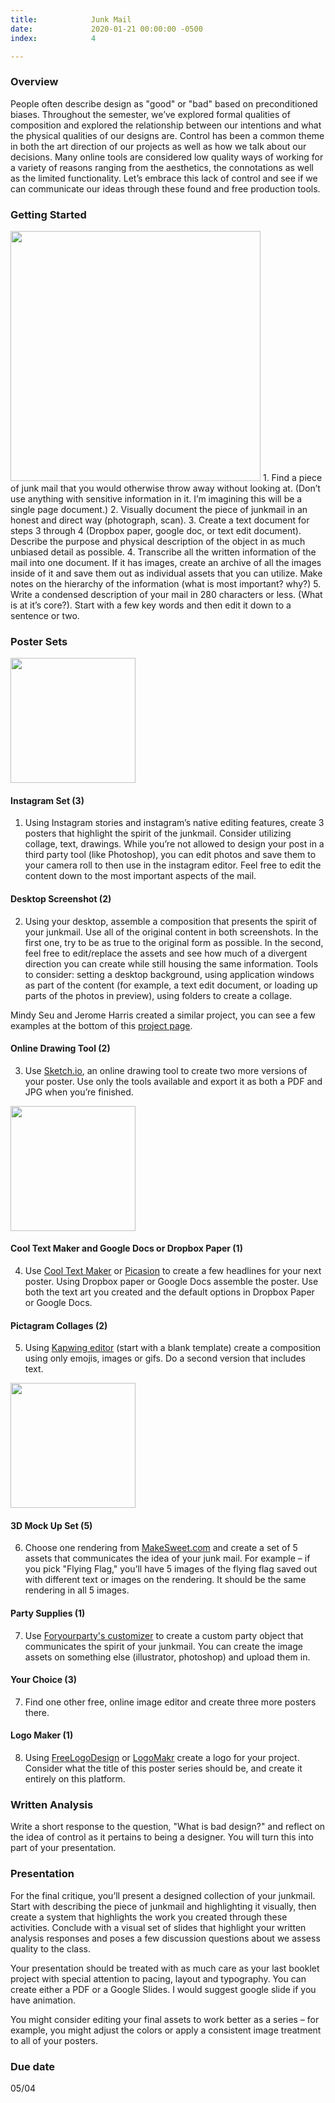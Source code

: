 ```yaml
---
title:            Junk Mail
date:             2020-01-21 00:00:00 -0500
index:            4

---
```


### Overview
People often describe design as "good" or "bad" based on preconditioned biases. Throughout the semester, we&rsquo;ve explored formal qualities of composition and explored the relationship between our intentions and what the physical qualities of our designs are. Control has been a common theme in both the art direction of our projects as well as how we talk about our decisions. Many online tools are considered low quality ways of working for a variety of reasons ranging from the aesthetics, the connotations as well as the limited functionality. Let&rsquo;s embrace this lack of control and see if we can communicate our ideas through these found and free production tools.

### Getting Started
<img src="../assets/images/junk-1.jpg" width="400px">
1. Find a piece of junk mail that you would otherwise throw away without looking at. (Don&rsquo;t use anything with sensitive information in it. I&rsquo;m imagining this will be a single page document.)
2. Visually document the piece of junkmail in an honest and direct way (photograph, scan).
3. Create a text document for steps 3 through 4 (Dropbox paper, google doc, or text edit document). Describe the purpose and physical description of the object in as much unbiased detail as possible.
4. Transcribe all the written information of the mail into one document. If it has images, create an archive of all the images inside of it and save them out as individual assets that you can utilize.
Make notes on the hierarchy of the information (what is most important? why?)
5. Write a condensed description of your mail in 280 characters or less. (What is at it&rsquo;s core?). Start with a few key words and then edit it down to a sentence or two.

### Poster Sets

<img src="../assets/images/junk-4.gif" width="200px">

#### Instagram Set (3)
1. Using Instagram stories and instagram&rsquo;s native editing features, create 3 posters that highlight the spirit of the junkmail. Consider utilizing collage, text, drawings. While you&rsquo;re not allowed to design your post in a third party tool (like Photoshop), you can edit photos and save them to your camera roll to then use in the instagram editor. Feel free to edit the content down to the most important aspects of the mail.

#### Desktop Screenshot (2)
2. Using your desktop, assemble a composition that presents the spirit of your junkmail. Use all of the original content in both screenshots. In the first one, try to be as true to the original form as possible. In the second, feel free to edit/replace the assets and see how much of a divergent direction you can create while still housing the same information. Tools to consider: setting a desktop background, using application windows as part of the content (for example, a text edit document, or loading up parts of the photos in preview), using folders to create a collage.

Mindy Seu and Jerome Harris created a similar project, you can see a few examples at the bottom of this <a href="https://docs.google.com/document/d/188MEmnxq7FEot-oVlNaH_mew5ZUs9QTT3srUy2dQSXk/edit?usp=sharing">project page</a>.

#### Online Drawing Tool (2)
3. Use [Sketch.io](https://sketch.io/sketchpad/), an online drawing tool to create two more versions of your poster. Use only the tools available and export it as both a PDF and JPG when you&rsquo;re finished.

<img src="../assets/images/junk-2.gif" width="200px">

#### Cool Text Maker and Google Docs or Dropbox Paper (1)
4. Use [Cool Text Maker](https://cooltext.com/) or [Picasion](https://picasion.com/glitter-maker/) to create a few headlines for your next poster. Using Dropbox paper or Google Docs assemble the poster. Use both the text art you created and the default options in Dropbox Paper or Google Docs.

#### Pictagram Collages (2)
5. Using [Kapwing editor](https://www.kapwing.com/studio/editor) (start with a blank template) create a composition using only emojis, images or gifs. Do a second version that includes text.

<img src="../assets/images/junk-3.png" width="200px">

#### 3D Mock Up Set (5)
6. Choose one rendering from [MakeSweet.com](https://makesweet.com/) and create a set of 5 assets that communicates the idea of your junk mail. For example – if you pick "Flying Flag," you&rsquo;ll have 5 images of the flying flag saved out with different text or images on the rendering. It should be the same rendering in all 5 images.

#### Party Supplies (1)
7. Use [Foryourparty's customizer](https://www.foryourparty.com/welcome-customizer) to create a custom party object that communicates the spirit of your junkmail. You can create the image assets on something else (illustrator, photoshop) and upload them in.

#### Your Choice (3)
7. Find one other free, online image editor and create three more posters there.

#### Logo Maker (1)
8. Using [FreeLogoDesign](https://www.freelogodesign.org/) or [LogoMakr](https://logomakr.com/) create a logo for your project. Consider what the title of this poster series should be, and create it entirely on this platform.

### Written Analysis
Write a short response to the question, "What is bad design?" and reflect on the idea of control as it pertains to being a designer. You will turn this into part of your presentation.

### Presentation
For the final critique, you&rsquo;ll present a designed collection of your junkmail. Start with describing the piece of junkmail and highlighting it visually, then create a system that highlights the work you created through these activities. Conclude with a visual set of slides that highlight your written analysis responses and poses a few discussion questions about we assess quality to the class.

Your presentation should be treated with as much care as your last booklet project with special attention to pacing, layout and typography. You can create either a PDF or a Google Slides. I would suggest google slide if you have animation.

You might consider editing your final assets to work better as a series – for example, you might adjust the colors or apply a consistent image treatment to all of your posters.


### Due date
05/04
